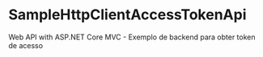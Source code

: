 # SampleHttpClientAccessTokenApi
Web API with ASP.NET Core MVC - Exemplo de backend para obter token de acesso




